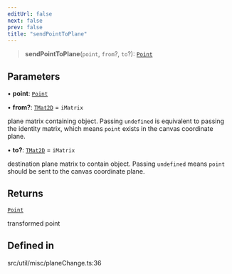 ```yaml
---
editUrl: false
next: false
prev: false
title: "sendPointToPlane"
---
```


> **sendPointToPlane**(`point`, `from`?, `to`?): [`Point`](/api/classes/point/)

## Parameters

• **point**: [`Point`](/api/classes/point/)

• **from?**: [`TMat2D`](/api/type-aliases/tmat2d/) = `iMatrix`

plane matrix containing object. Passing `undefined` is equivalent to passing the identity matrix, which means `point` exists in the canvas coordinate plane.

• **to?**: [`TMat2D`](/api/type-aliases/tmat2d/) = `iMatrix`

destination plane matrix to contain object. Passing `undefined` means `point` should be sent to the canvas coordinate plane.

## Returns

[`Point`](/api/classes/point/)

transformed point

## Defined in

src/util/misc/planeChange.ts:36

